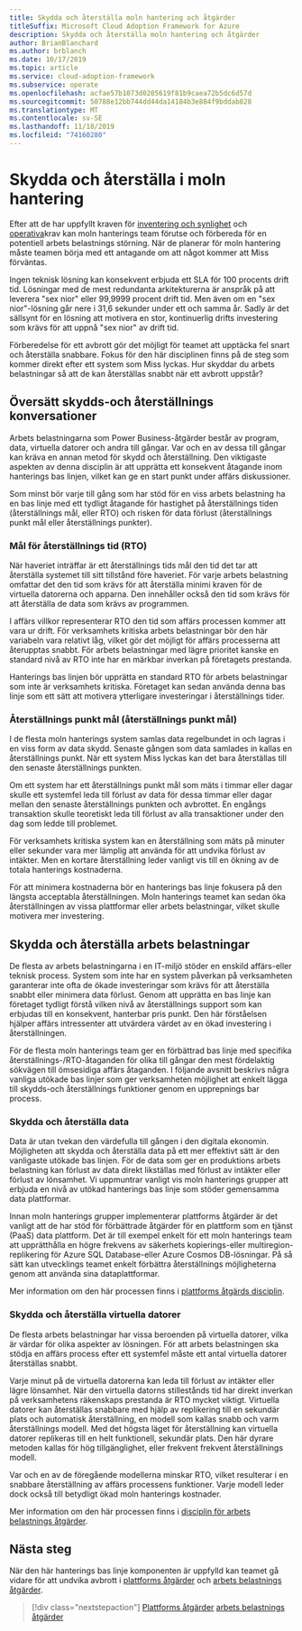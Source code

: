 ```yaml
---
title: Skydda och återställa moln hantering och åtgärder
titleSuffix: Microsoft Cloud Adoption Framework for Azure
description: Skydda och återställa moln hantering och åtgärder
author: BrianBlanchard
ms.author: brblanch
ms.date: 10/17/2019
ms.topic: article
ms.service: cloud-adoption-framework
ms.subservice: operate
ms.openlocfilehash: acfae57b1073d0205619f81b9caea72b5dc6d57d
ms.sourcegitcommit: 50788e12bb744dd44da14184b3e884f9bddab828
ms.translationtype: MT
ms.contentlocale: sv-SE
ms.lasthandoff: 11/18/2019
ms.locfileid: "74160280"
---
```

# <a name="protect-and-recover-in-cloud-management"></a>Skydda och återställa i moln hantering

Efter att de har uppfyllt kraven för [inventering och synlighet](./inventory.md) och [operativa](./operational-compliance.md)krav kan moln hanterings team förutse och förbereda för en potentiell arbets belastnings störning. När de planerar för moln hantering måste teamen börja med ett antagande om att något kommer att Miss förväntas.

Ingen teknisk lösning kan konsekvent erbjuda ett SLA för 100 procents drift tid. Lösningar med de mest redundanta arkitekturerna är anspråk på att leverera "sex nior" eller 99,9999 procent drift tid. Men även om en "sex nior"-lösning går nere i 31,6 sekunder under ett och samma år. Sadly är det sällsynt för en lösning att motivera en stor, kontinuerlig drifts investering som krävs för att uppnå "sex nior" av drift tid.

Förberedelse för ett avbrott gör det möjligt för teamet att upptäcka fel snart och återställa snabbare. Fokus för den här disciplinen finns på de steg som kommer direkt efter ett system som Miss lyckas. Hur skyddar du arbets belastningar så att de kan återställas snabbt när ett avbrott uppstår?

## <a name="translate-protection-and-recovery-conversations"></a>Översätt skydds-och återställnings konversationer

Arbets belastningarna som Power Business-åtgärder består av program, data, virtuella datorer och andra till gångar. Var och en av dessa till gångar kan kräva en annan metod för skydd och återställning. Den viktigaste aspekten av denna disciplin är att upprätta ett konsekvent åtagande inom hanterings bas linjen, vilket kan ge en start punkt under affärs diskussioner.

Som minst bör varje till gång som har stöd för en viss arbets belastning ha en bas linje med ett tydligt åtagande för hastighet på återställnings tiden (återställnings mål, eller RTO) och risken för data förlust (återställnings punkt mål eller återställnings punkter).

### <a name="recovery-time-objectives-rto"></a>Mål för återställnings tid (RTO)

När haveriet inträffar är ett återställnings tids mål den tid det tar att återställa systemet till sitt tillstånd före haveriet. För varje arbets belastning omfattar det den tid som krävs för att återställa minimi kraven för de virtuella datorerna och apparna. Den innehåller också den tid som krävs för att återställa de data som krävs av programmen.

I affärs villkor representerar RTO den tid som affärs processen kommer att vara ur drift. För verksamhets kritiska arbets belastningar bör den här variabeln vara relativt låg, vilket gör det möjligt för affärs processerna att återupptas snabbt. För arbets belastningar med lägre prioritet kanske en standard nivå av RTO inte har en märkbar inverkan på företagets prestanda.

Hanterings bas linjen bör upprätta en standard RTO för arbets belastningar som inte är verksamhets kritiska. Företaget kan sedan använda denna bas linje som ett sätt att motivera ytterligare investeringar i återställnings tider.

### <a name="recovery-point-objectives-rpo"></a>Återställnings punkt mål (återställnings punkt mål)

I de flesta moln hanterings system samlas data regelbundet in och lagras i en viss form av data skydd. Senaste gången som data samlades in kallas en återställnings punkt. När ett system Miss lyckas kan det bara återställas till den senaste återställnings punkten.

Om ett system har ett återställnings punkt mål som mäts i timmar eller dagar skulle ett systemfel leda till förlust av data för dessa timmar eller dagar mellan den senaste återställnings punkten och avbrottet. En engångs transaktion skulle teoretiskt leda till förlust av alla transaktioner under den dag som ledde till problemet.

För verksamhets kritiska system kan en återställning som mäts på minuter eller sekunder vara mer lämplig att använda för att undvika förlust av intäkter. Men en kortare återställning leder vanligt vis till en ökning av de totala hanterings kostnaderna.

För att minimera kostnaderna bör en hanterings bas linje fokusera på den längsta acceptabla återställningen. Moln hanterings teamet kan sedan öka återställningen av vissa plattformar eller arbets belastningar, vilket skulle motivera mer investering.

## <a name="protect-and-recover-workloads"></a>Skydda och återställa arbets belastningar

De flesta av arbets belastningarna i en IT-miljö stöder en enskild affärs-eller teknisk process. System som inte har en system påverkan på verksamheten garanterar inte ofta de ökade investeringar som krävs för att återställa snabbt eller minimera data förlust. Genom att upprätta en bas linje kan företaget tydligt förstå vilken nivå av återställnings support som kan erbjudas till en konsekvent, hanterbar pris punkt. Den här förståelsen hjälper affärs intressenter att utvärdera värdet av en ökad investering i återställningen.

För de flesta moln hanterings team ger en förbättrad bas linje med specifika återställnings-/RTO-åtaganden för olika till gångar den mest fördelaktig sökvägen till ömsesidiga affärs åtaganden. I följande avsnitt beskrivs några vanliga utökade bas linjer som ger verksamheten möjlighet att enkelt lägga till skydds-och återställnings funktioner genom en upprepnings bar process.

### <a name="protect-and-recover-data"></a>Skydda och återställa data

Data är utan tvekan den värdefulla till gången i den digitala ekonomin. Möjligheten att skydda och återställa data på ett mer effektivt sätt är den vanligaste utökade bas linjen. För de data som ger en produktions arbets belastning kan förlust av data direkt likställas med förlust av intäkter eller förlust av lönsamhet. Vi uppmuntrar vanligt vis moln hanterings grupper att erbjuda en nivå av utökad hanterings bas linje som stöder gemensamma data plattformar.

Innan moln hanterings grupper implementerar plattforms åtgärder är det vanligt att de har stöd för förbättrade åtgärder för en plattform som en tjänst (PaaS) data plattform. Det är till exempel enkelt för ett moln hanterings team att upprätthålla en högre frekvens av säkerhets kopierings-eller multiregion-replikering för Azure SQL Database-eller Azure Cosmos DB-lösningar. På så sätt kan utvecklings teamet enkelt förbättra återställnings möjligheterna genom att använda sina dataplattformar.

Mer information om den här processen finns i [plattforms åtgärds disciplin](./platform.md).

### <a name="protect-and-recover-vms"></a>Skydda och återställa virtuella datorer

De flesta arbets belastningar har vissa beroenden på virtuella datorer, vilka är värdar för olika aspekter av lösningen. För att arbets belastningen ska stödja en affärs process efter ett systemfel måste ett antal virtuella datorer återställas snabbt.

Varje minut på de virtuella datorerna kan leda till förlust av intäkter eller lägre lönsamhet. När den virtuella datorns stillestånds tid har direkt inverkan på verksamhetens räkenskaps prestanda är RTO mycket viktigt. Virtuella datorer kan återställas snabbare med hjälp av replikering till en sekundär plats och automatisk återställning, en modell som kallas snabb och varm återställnings modell. Med det högsta läget för återställning kan virtuella datorer replikeras till en helt funktionell, sekundär plats. Den här dyrare metoden kallas för hög tillgänglighet, eller frekvent frekvent återställnings modell.

Var och en av de föregående modellerna minskar RTO, vilket resulterar i en snabbare återställning av affärs processens funktioner. Varje modell leder dock också till betydligt ökad moln hanterings kostnader.

Mer information om den här processen finns i [disciplin för arbets belastnings åtgärder](./workload.md).

## <a name="next-steps"></a>Nästa steg

När den här hanterings bas linje komponenten är uppfylld kan teamet gå vidare för att undvika avbrott i [plattforms åtgärder](./platform.md) och [arbets belastnings åtgärder](./workload.md).

> [!div class="nextstepaction"]
> [Plattforms åtgärder](./platform.md)
> [arbets belastnings åtgärder](./workload.md)
